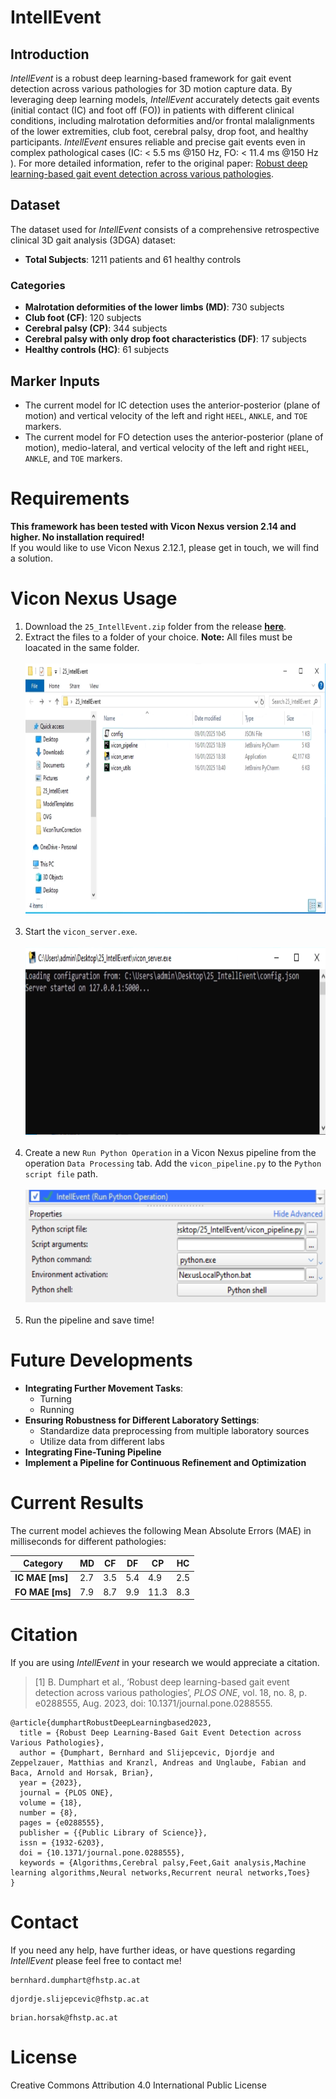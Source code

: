 # IntellEvent

## Introduction
*IntellEvent* is a robust deep learning-based framework for gait event detection across various pathologies for 3D motion capture data. By leveraging deep learning models, *IntellEvent* accurately detects gait events (initial contact (IC) and foot off (FO)) in patients with different clinical conditions, including malrotation deformities and/or frontal malalignments of the lower extremities, club foot, cerebral palsy, drop foot, and healthy participants. *IntellEvent* ensures reliable and precise gait events even in complex pathological cases (IC: < 5.5 ms @150 Hz, FO: < 11.4 ms @150 Hz ). For more detailed information, refer to the original paper: [Robust deep learning-based gait event detection across various pathologies](https://journals.plos.org/plosone/article?id=10.1371/journal.pone.0288555).

## Dataset
The dataset used for *IntellEvent* consists of a comprehensive retrospective clinical 3D gait analysis (3DGA) dataset:

- **Total Subjects**: 1211 patients and 61 healthy controls

### Categories
- **Malrotation deformities of the lower limbs (MD)**: 730 subjects
- **Club foot (CF)**: 120 subjects
- **Cerebral palsy (CP)**: 344 subjects
- **Cerebral palsy with only drop foot characteristics (DF)**: 17 subjects
- **Healthy controls (HC)**: 61 subjects

## Marker Inputs
- The current model for IC detection uses the anterior-posterior (plane of motion) and vertical velocity of the left and right `HEEL`, `ANKLE`, and `TOE` markers.
- The current model for FO detection uses the anterior-posterior (plane of motion), medio-lateral, and vertical velocity of the left and right `HEEL`, `ANKLE`, and `TOE` markers.

# Requirements
**This framework has been tested with Vicon Nexus version 2.14 and higher. No installation required!** <br>
If you would like to use Vicon Nexus 2.12.1, please get in touch, we will find a solution. 

# Vicon Nexus Usage

1) Download the `25_IntellEvent.zip` folder from the release **[here](https://github.com/fhstp/IntellEvent/releases/download/v2.0/25_IntellEvent.zip)**.
2) Extract the files to a folder of your choice. **Note:** All files must be loacated in the same folder. <br><br>
   <img src="img/extracted_folder.png" alt="Extracted Folder" height=400, width="600"> <br><br>
3) Start the `vicon_server.exe`. <br><br>
   <img src="img/vicon_server.png" alt="Starting the vicon_server" height=300, width="700"> <br><br>
4) Create a new `Run Python Operation` in a Vicon Nexus pipeline from the operation `Data Processing` tab. Add the `vicon_pipeline.py` to the `Python script file` path. <br> <br>
   <img src="img/vicon_pipeline.png" alt="Vicon Nexus *IntellEvent* pipeline" height=180, width="500"> <br><br>
5) Run the pipeline and save time!

# Future Developments
- **Integrating Further Movement Tasks**:
  - Turning
  - Running
- **Ensuring Robustness for Different Laboratory Settings**:
  - Standardize data preprocessing from multiple laboratory sources
  - Utilize data from different labs
- **Integrating Fine-Tuning Pipeline**
- **Implement a Pipeline for Continuous Refinement and Optimization**


# Current Results
The current model achieves the following Mean Absolute Errors (MAE) in milliseconds for different pathologies:

| Category  | MD   | CF   | DF   | CP   | HC   |
|-----------|-------|-------|-------|-------|-------|
| **IC MAE [ms]** | 2.7   | 3.5   | 5.4   | 4.9   | 2.5   |
| **FO MAE [ms]** | 7.9   | 8.7   | 9.9   | 11.3   | 8.3   |

# Citation
If you are using *IntellEvent* in your research we would appreciate a citation. 
> [1] B. Dumphart et al., ‘Robust deep learning-based gait event detection across various pathologies’, *PLOS ONE*, vol. 18, no. 8, p. e0288555, Aug. 2023, doi: 10.1371/journal.pone.0288555.
```
@article{dumphartRobustDeepLearningbased2023,
  title = {Robust Deep Learning-Based Gait Event Detection across Various Pathologies},
  author = {Dumphart, Bernhard and Slijepcevic, Djordje and Zeppelzauer, Matthias and Kranzl, Andreas and Unglaube, Fabian and Baca, Arnold and Horsak, Brian},
  year = {2023},
  journal = {PLOS ONE},
  volume = {18},
  number = {8},
  pages = {e0288555},
  publisher = {{Public Library of Science}},
  issn = {1932-6203},
  doi = {10.1371/journal.pone.0288555},
  keywords = {Algorithms,Cerebral palsy,Feet,Gait analysis,Machine learning algorithms,Neural networks,Recurrent neural networks,Toes}
}
```


# Contact
If you need any help, have further ideas, or have questions regarding *IntellEvent* please feel free to contact me!
```
bernhard.dumphart@fhstp.ac.at
```
```
djordje.slijepcevic@fhstp.ac.at
```
```
brian.horsak@fhstp.ac.at
```

# License
Creative Commons Attribution 4.0 International Public License
